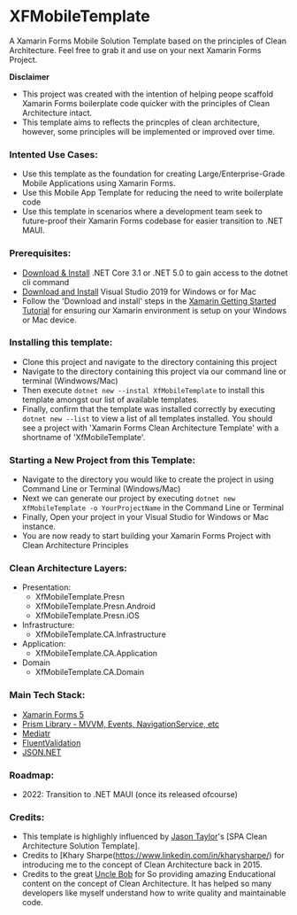 # XFMobileTemplate
A Xamarin Forms Mobile Solution Template based on the principles of Clean Architecture. Feel free to grab it and use on your next Xamarin Forms Project.

**Disclaimer**
* This project was created with the intention of helping peope scaffold Xamarin Forms boilerplate code quicker with the principles of Clean Architecture intact. 
* This template aims to reflects the princples of clean architecture, however, some principles will be implemented or improved over time.

### Intented Use Cases: 
* Use this template as the foundation for creating Large/Enterprise-Grade Mobile Applications using Xamarin Forms.
* Use this Mobile App Template for reducing the need to write boilerplate code
* Use this template in scenarios where a development team seek to future-proof their Xamarin Forms codebase for easier transition to .NET MAUI.

### Prerequisites:
* [Download & Install](https://www.microsoft.com/net/download) .NET Core 3.1 or .NET 5.0 to gain access to the dotnet cli command
* [Download and Install](https://visualstudio.microsoft.com/downloads/) Visual Studio 2019 for Windows or for Mac
* Follow the 'Download and install' steps in the [Xamarin Getting Started Tutorial](https://dotnet.microsoft.com/learn/xamarin/hello-world-tutorial/install) for ensuring our Xamarin environment is setup on your Windows or Mac device.
  
### Installing this template:
* Clone this project and navigate to the directory containing this project
* Navigate to the directory containing this project via our command line or terminal (Windwows/Mac)
* Then execute `dotnet new --instal XfMobileTemplate` to install this template amongst our list of available templates.
* Finally, confirm that the template was installed correctly by executing `dotnet new --list` to view a list of all templates installed. You should see a project with 'Xamarin Forms Clean Architecture Template' with a shortname of 'XfMobileTemplate'.

### Starting a New Project from this Template:
* Navigate to the directory you would like to create the project in using Command Line or Terminal (Windows/Mac)
* Next we can generate our project by executing `dotnet new XfMobileTemplate -o YourProjectName` in the Command Line or Terminal
* Finally, Open your project in your Visual Studio for Windows or Mac instance.
* You are now ready to start building your Xamarin Forms Project with Clean Architecture Principles


### Clean Architecture Layers:
* Presentation:
  * XfMobileTemplate.Presn
  * XfMobileTemplate.Presn.Android
  * XfMobileTemplate.Presn.iOS
* Infrastructure:
  * XfMobileTemplate.CA.Infrastructure
* Application:
  * XfMobileTemplate.CA.Application
* Domain
  * XfMobileTemplate.CA.Domain

### Main Tech Stack:
* [Xamarin Forms 5](https://docs.microsoft.com/en-us/xamarin/xamarin-forms/) 
* [Prism Library - MVVM, Events, NavigationService, etc](https://prismlibrary.com/)
* [Mediatr](https://github.com/jbogard/MediatR)
* [FluentValidation](https://fluentvalidation.net/)
* [JSON.NET](https://www.newtonsoft.com/json)

### Roadmap:
* 2022: Transition to .NET MAUI (once its released ofcourse)

### Credits:
* This template is highlighly influenced by [Jason Taylor](https://github.com/jasontaylordev)'s [SPA Clean Architecture Solution Template].
* Credits to [Khary Sharpe(https://www.linkedin.com/in/kharysharpe/) for introducing me to the concept of Clean Architecture back in 2015.
* Credits to the great [Uncle Bob](http://cleancoder.com/) for So providing amazing Enducational content on the concept of Clean Architecture. It has helped so many developers like myself understand how to write quality and maintainable code.

